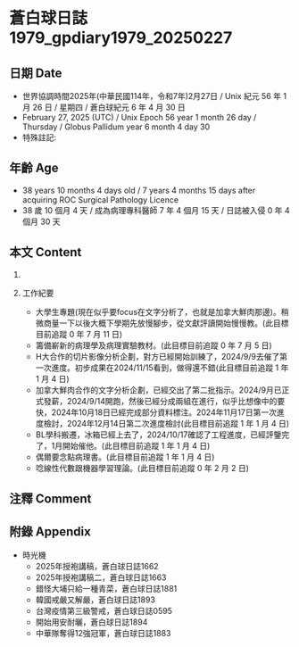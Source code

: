 [_metadata_:encoding]: - "utf-8"
[_metadata_:language]: - "zh-Hant-TW"
[_metadata_:fileformat]: - "markdown"
[_metadata_:MIME_type]: - "text/plain"
[_metadata_:markdown_version]: - "commonmark version 0.30"
[_metadata_:markdown_spec]: - "https://spec.commonmark.org/0.30/"

# 蒼白球日誌1979_gpdiary1979_20250227 #

## 日期 Date ##

* 世界協調時間2025年(中華民國114年，令和7年)2月27日 / Unix 紀元 56 年 1 月 26 日 / 星期四 / 蒼白球紀元 6 年 4 月 30 日
* February 27, 2025 (UTC) / Unix Epoch 56 year 1 month 26 day / Thursday / Globus Pallidum year 6 month 4 day 30
* 特殊註記:

## 年齡 Age ##

* 38 years 10 months 4 days old / 7 years 4 months 15 days after acquiring ROC Surgical Pathology Licence
* 38 歲 10 個月 4 天 / 成為病理專科醫師 7 年 4 個月 15 天 / 日誌被入侵 0 年 4 個月 30 天

## 本文 Content ##

1. 

2. 工作紀要

    - 大學生專題(現在似乎要focus在文字分析了，也就是加拿大鮮肉那邊)。稍微商量一下以後大概下學期先放慢腳步，從文獻評讀開始慢慢教。(此目標目前追蹤 0 年 7 月 11 日)
    - 籌備嶄新的病理學及病理實驗教材。(此目標目前追蹤 0 年 7 月 5 日)
    - H大合作的切片影像分析企劃，對方已經開始訓練了，2024/9/9去催了第一次進度。初步成果在2024/11/15看到，做得還不錯(此目標目前追蹤 1 年 1 月 4 日)
    - 加拿大鮮肉合作的文字分析企劃，已經交出了第二批指示。2024/9月已正式發薪，2024/9/14開跑，然後已經分成兩組在進行，似乎比想像中的要快，2024年10月18日已經完成部分資料標注。2024年11月17日第一次進度檢討，2024年12月14日第二次進度檢討(此目標目前追蹤 1 年 1 月 4 日)
    - BL學科搬遷，冰箱已經上去了，2024/10/17確認了工程進度，已經評鑒完了，1月開始催他。(此目標目前追蹤 1 年 1 月 4 日)
    - 偶爾要念點病理書。(此目標目前追蹤 1 年 1 月 4 日)
    - 唸線性代數跟機器學習理論。(此目標目前追蹤 0 年 2 月 2 日)

## 注釋 Comment ##


## 附錄 Appendix ##

* 時光機
    - 2025年授袍講稿，蒼白球日誌1662
    - 2025年授袍講稿二，蒼白球日誌1663
    - 錯怪大埔只給一種青菜，蒼白球日誌1881
    - 韓國戒嚴又解嚴，蒼白球日誌1893
    - 台灣疫情第三級警戒，蒼白球日誌0595
    - 開始用安耐曬，蒼白球日誌1894
    - 中華隊奪得12強冠軍，蒼白球日誌1883
